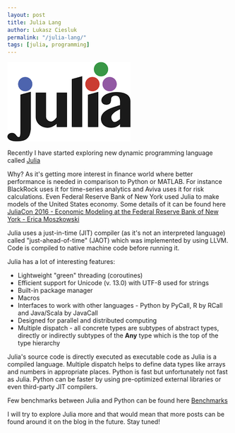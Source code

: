 ```yaml
---
layout: post
title: Julia Lang
author: Lukasz Ciesluk
permalink: "/julia-lang/"
tags: [julia, programming]
---
```


![Julia](/assets/Julia/julia.png)

Recently I have started exploring new dynamic programming language called [Julia](https://julialang.org/) 

Why? As it's getting more interest in finance world where better performance is needed in comparison to Python or MATLAB. For instance BlackRock uses it for time-series analytics and Aviva uses it for risk calculations. Even Federal Reserve Bank of New York used Julia to make models of the United States economy. Some details of it can be found here [JuliaCon 2016 - Economic Modeling at the Federal Reserve Bank of New York - Erica Moszkowski](https://www.youtube.com/watch?v=Vd2LJI3JLU0)

Julia uses a just-in-time (JIT) compiler (as it's not an interpreted language) called "just-ahead-of-time" (JAOT) which was implemented by using LLVM. Code is compiled to native machine code before running it.

Julia has a lot of interesting features:
* Lightweight "green" threading (coroutines)
* Efficient support for Unicode (v. 13.0) with UTF-8 used for strings
* Built-in package manager
* Macros
* Interfaces to work with other languages - Python by PyCall, R by RCall and Java/Scala by JavaCall
* Designed for parallel and distributed computing
* Multiple dispatch - all concrete types are subtypes of abstract types, directly or indirectly subtypes of the **Any** type which is the top of the type hierarchy

Julia's source code is directly executed as executable code as Julia is a compiled language. Multiple dispatch helps to define data types like arrays and numbers in appropriate places. Python is fast but unfortunately not fast as Julia. Python can be faster by using pre-optimized external libraries or even third-party JIT compilers.

Few benchmarks between Julia and Python can be found here [Benchmarks](https://benchmarksgame-team.pages.debian.net/benchmarksgame/fastest/julia-python3.html)

I will try to explore Julia more and that would mean that more posts can be found around it on the blog in the future. Stay tuned!